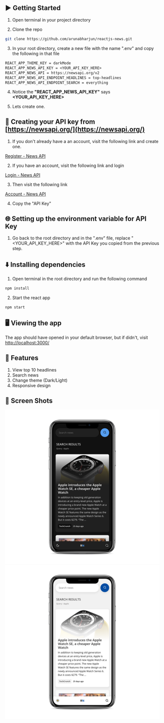 ## ▶️ Getting Started

1. Open terminal in your project directory

2. Clone the repo

```bash
git clone https://github.com/arunabharjun/reactjs-news.git
```

3. In your root directory, create a new file with the name ".env" and copy the following in that file

```
REACT_APP_THEME_KEY = darkMode
REACT_APP_NEWS_API_KEY = <YOUR_API_KEY_HERE>
REACT_APP_NEWS_API = https://newsapi.org/v2
REACT_APP_NEWS_API_ENDPOINT_HEADLINES = top-headlines
REACT_APP_NEWS_API_ENDPOINT_SEARCH = everything
```

4. Notice the **"REACT_APP_NEWS_API_KEY"** says **<YOUR_API_KEY_HERE>**

5. Lets create one.

## 🔑 Creating your API key from [https://newsapi.org/](https://newsapi.org/)

1. If you don't already have a an account, visit the following link and create one.

[Register - News API](https://newsapi.org/register)

2. If you have an account, visit the following link and login

[Login - News API](https://newsapi.org/login)

3. Then visit the following link

[Account - News API](https://newsapi.org/account)

4. Copy the "API Key"

## 🌐 Setting up the environment variable for API Key

1. Go back to the root directory and in the ".env" file, replace "<YOUR_API_KEY_HERE>" with the API Key you copied from the previous step.

## ⬇️ Installing dependencies

1. Open terminal in the root directory and run the following command

```bash
npm install
```

2. Start the react app

```bash
npm start
```

## 🖥 Viewing the app

The app should have opened in your default browser, but if didn't, visit [http://localhost:3000/](http://localhost:3000/)

## 🌟 Features

1. View top 10 headlines 
2. Search news
3. Change theme (Dark/Light)
4. Responsive design

## 📱 Screen Shots

![](screens/1.png)
![](screens/2.png)